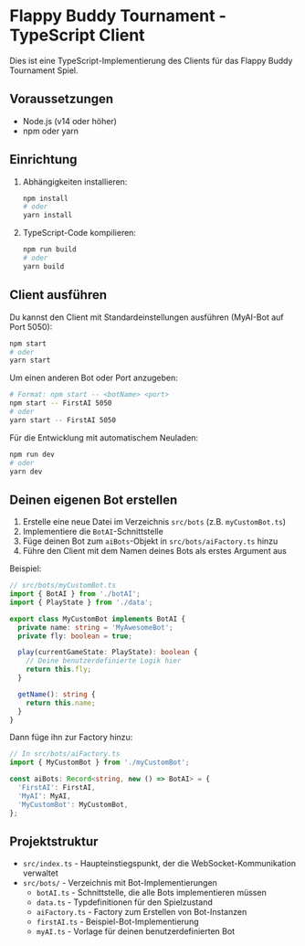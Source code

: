 # Flappy Buddy Tournament - TypeScript Client

Dies ist eine TypeScript-Implementierung des Clients für das Flappy Buddy Tournament Spiel.

## Voraussetzungen

- Node.js (v14 oder höher)
- npm oder yarn

## Einrichtung

1. Abhängigkeiten installieren:
   ```bash
   npm install
   # oder
   yarn install
   ```

2. TypeScript-Code kompilieren:
   ```bash
   npm run build
   # oder
   yarn build
   ```

## Client ausführen

Du kannst den Client mit Standardeinstellungen ausführen (MyAI-Bot auf Port 5050):

```bash
npm start
# oder
yarn start
```

Um einen anderen Bot oder Port anzugeben:

```bash
# Format: npm start -- <botName> <port>
npm start -- FirstAI 5050
# oder
yarn start -- FirstAI 5050
```

Für die Entwicklung mit automatischem Neuladen:

```bash
npm run dev
# oder
yarn dev
```

## Deinen eigenen Bot erstellen

1. Erstelle eine neue Datei im Verzeichnis `src/bots` (z.B. `myCustomBot.ts`)
2. Implementiere die `BotAI`-Schnittstelle
3. Füge deinen Bot zum `aiBots`-Objekt in `src/bots/aiFactory.ts` hinzu
4. Führe den Client mit dem Namen deines Bots als erstes Argument aus

Beispiel:

```typescript
// src/bots/myCustomBot.ts
import { BotAI } from './botAI';
import { PlayState } from './data';

export class MyCustomBot implements BotAI {
  private name: string = 'MyAwesomeBot';
  private fly: boolean = true;

  play(currentGameState: PlayState): boolean {
    // Deine benutzerdefinierte Logik hier
    return this.fly;
  }

  getName(): string {
    return this.name;
  }
}
```

Dann füge ihn zur Factory hinzu:

```typescript
// In src/bots/aiFactory.ts
import { MyCustomBot } from './myCustomBot';

const aiBots: Record<string, new () => BotAI> = {
  'FirstAI': FirstAI,
  'MyAI': MyAI,
  'MyCustomBot': MyCustomBot,
};
```

## Projektstruktur

- `src/index.ts` - Haupteinstiegspunkt, der die WebSocket-Kommunikation verwaltet
- `src/bots/` - Verzeichnis mit Bot-Implementierungen
  - `botAI.ts` - Schnittstelle, die alle Bots implementieren müssen
  - `data.ts` - Typdefinitionen für den Spielzustand
  - `aiFactory.ts` - Factory zum Erstellen von Bot-Instanzen
  - `firstAI.ts` - Beispiel-Bot-Implementierung
  - `myAI.ts` - Vorlage für deinen benutzerdefinierten Bot 
